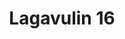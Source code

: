 ---
layout: recipe
recipe: true
title: Lagavulin 16
type: Islay Scotch
aged: 16
abv: 43
distillery: Lagavulin
distillery-location: Islay, UK
nose: Smokey Bonfire, Caramel, Butter, Leather, Sweet Dried Fruit
palate: Oily-thick, Campfire Smoke, Leather, Tea, Rubber, Cream, Figs, Cigars, Coffee
finish: Long-Medium, Smokey, Rubber, Tea, Cigars
tag:
    - islay
    - scotch
    - whisky
---